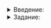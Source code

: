 <details>  
<summary>Введение:</summary>  
<p>На вводном курсе вы изучили стандартный целочисленный тип <code>int</code>. В этой теме познакомитесь с другими целочисленными типами С++, узнаете их размеры и правила преобразования друг к другу. Научитесь избегать переполнения типов. И убедитесь, что компилятор — ваш заклятый друг.</p>

<p>Вы уже знаете основы С++ и умеете писать на нём довольно сложные программы. Выполните задания и вспомните всё.</p>
<h1>Ограниченность памяти и переполнение</h1>

<p>Вы уже знаете, что целочисленные типы данных отличаются диапазоном значений. Если значение переменной находится вне диапазона значений указанного типа, происходит переполнение.</p>

<p>Рассмотрим примеры. Возьмём максимальное значение типа <code>int</code> и прибавим к нему единицу:</p>

<pre><code class="language-cpp">#include &lt;iostream&gt;
#include &lt;limits&gt;

using namespace std;

int main() {
    cout &lt;&lt; numeric_limits&lt;int&gt;::max() + 1 &lt;&lt; endl;
}
</code></pre>

<p>Современные компиляторы даже выдадут предупреждение, что мы встали на скользкую дорожку:</p>

<pre><code> warning: integer overflow in expression of type ‘int’ results in ‘-2147483648’ [-Woverflow]
</code></pre>

<p>И действительно, при запуске вместо ожидаемого 2 147 483 648 получаем отрицательное число — минимальное значение типа <code>int</code>:</p>

<pre><code class="language-cpp">-2147483648
</code></pre>

<p>Это произошло, потому что значение выражения в <code>int</code> не поместилось.</p>

<p>Теперь возьмём значение меньше минимального:</p>

<pre><code class="language-cpp">cout &lt;&lt; numeric_limits&lt;int&gt;::min() - 1 &lt;&lt; endl;
</code></pre>

<p>Снова предупреждение и снова не то, чего ожидали:</p>

<pre><code class="language-cpp">2147483647
</code></pre>

<p>Берём число на единицу больше, чем максимум, — получаем минимум. Берём число на единицу меньше, чем минимум, — получаем максимум. Такое в С++ переполнение.</p>

<p>Более практичный пример. Допустим, у нас есть два числа типа <code>int</code>: два миллиарда и один миллиард. Вычислим среднее арифметическое. Оба числа не превышают максимального значения <code>int</code>. Предполагаем, что их среднее арифметическое не превысит два миллиарда и тоже поместится в <code>int</code>. Спокойно пишем программу:</p>

<pre><code class="language-cpp">// разряды в больших числах удобно разделять символом '
int x = 2'000'000'000;
int y = 1'000'000'000;
cout &lt;&lt; (x + y) / 2 &lt;&lt; endl;
</code></pre>

<p>Вместо ожидаемых полутора миллиардов получаем:</p>

<pre><code class="language-cpp">-647483648
</code></pre>

<p>С++ сначала выполнил действие в скобках: сложил <code>x</code> и <code>y</code>. Получилось три миллиарда — число, которое превышает максимальное значение типа <code>int</code>. После этого всё и пошло наперекосяк.</p>

<p>Выбирая тип данных, нужно продумать каждый сегмент программы. Если промежуточные вычисления не поместятся в ваш тип, рискуете получить большое отрицательное число — верный признак переполнения. А когда выполняете серию арифметических операций, переполнение можете и вовсе не заметить.</p>

<p>Посмотрим, как это работает с беззнаковыми типами. Сохраним переменную <code>x</code> со значением два миллиарда в беззнаковую переменную <code>y</code> и выведем обе:</p>

<pre><code class="language-cpp">int x = 2'000'000'000;
unsigned int y = x;
cout &lt;&lt; x &lt;&lt; &quot; &quot;s &lt;&lt; y &lt;&lt; endl;
</code></pre>

<p>Запустим код и увидим, что всё в порядке, ведь это значение помещается и в <code>int</code>, и в <code>unsigned int</code>:</p>

<pre><code class="language-cpp">2000000000 2000000000
</code></pre>

<p>Теперь сохраним в переменную <code>x</code> отрицательное значение:</p>

<pre><code class="language-cpp">int x = -2'000'000'000;
unsigned int y = x;
cout &lt;&lt; x &lt;&lt; &quot; &quot;s &lt;&lt; y &lt;&lt; endl;
</code></pre>

<p>Запустим код. В беззнаковый тип наше значение не поместилось:</p>

<pre><code class="language-cpp">-2000000000 2294967296
</code></pre>

<p>Так происходит переполнение беззнакового целочисленного типа.</p>

<p>С одним беззнаковым типом мы уже сталкивались — это тип <code>size_t</code>. Во-первых, именно его возвращает метод <code>size</code> контейнеров. Во-вторых, результат вызова оператора <code>sizeof</code> тоже имеет тип <code>size_t</code>. Это вполне логично: размер чего-либо не может быть отрицательным.</p>

<p>Размер самого типа <code>size_t</code> зависит от разрядности вашей операционной системы. Если система 32-битная — размер <code>size_t</code> составит 32 бита (четыре байта), если 64-битная — 64 бита (восемь байт).</p>

<p>Вернёмся к задаче о среднем рейтинге. Имея рейтинги −5, 1 и −2, найдём их среднее арифметическое:</p>

<pre><code class="language-cpp">#include &lt;iostream&gt;
#include &lt;vector&gt;

using namespace std;

int ComputeAverageRating(const vector&lt;int&gt;&amp; ratings) {
    if (ratings.empty()) {
        return 0;
    }
    int rating_sum = 0;
    for (const int rating : ratings) {
        rating_sum += rating;
    }
    return rating_sum / ratings.size();
}

int main() {
    cout &lt;&lt; ComputeAverageRating({1, -7, 3}) &lt;&lt; endl;
}
</code></pre>

<p>Средний рейтинг должен составить (−5+1−2) / 3 = −2. Но результат намекает на переполнение:</p>

<pre><code>1431655763
</code></pre>

<p>Дело в финальном выражении функции: <code>rating_sum / ratings.size()</code>. Чтобы разделить <code>int</code> на <code>size_t</code>, компилятор привёл оба операнда к беззнаковому типу. В нём −2 не сохранить.</p>

<p>Поэтому и помогало предварительно привести размер вектора к знаковому типу <code>int</code>:</p>

<pre><code class="language-cpp">return rating_sum / static_cast&lt;int&gt;(ratings.size());
</code></pre>

<p>Избегайте переполнения типов: даже если код работает при ваших текущих настройках, он может дать сбой на другом компиляторе или ОС. Ситуаций, когда переполнение приносит пользу, — мало. Едва ли вы с ними столкнётесь.</p>

<p>Выбирайте подходящие типы и преобразовывайте их оператором <code>static_cast</code>. В следующем уроке вы научитесь этому на конкретных примерах и узнаете о нюансах приведения операндов к общему типу.</p>

</details>  

<details>  
<summary>Задание:</summary> 
<p>Пощупайте переполнение типов <code>int64_t</code> и <code>uint64_t</code> на простом примере.</p>

<p>Запомните в переменную <code>min</code> минимальное значение типа <code>int64_t</code>, а в переменную <code>max</code> — максимальное значение <code>uint64_t</code>.</p>

<p>Никак не преобразуя типы, выведите 5 чисел, каждое на новой строке:</p>

<ul>
<li><code>min</code></li>
<li><code>max</code></li>
<li>Сумму <code>min</code> и <code>max</code></li>
<li>Удвоенный <code>min</code></li>
<li>Удвоенный <code>max</code></li>
</ul>

<p>Посмотрите на вывод — один из результатов вычислений будет неожиданным.</p>

<h3>Подсказка</h3>

<p>Обратите внимание на типы <code>min</code> и <code>max</code>: они должны быть <code>int64_t</code> и <code>uint64_t</code>. Вычисляя сумму и произведение, не преобразуйте аргументы: суть задачи именно в демонстрации переполнения.</p>
</details>  
